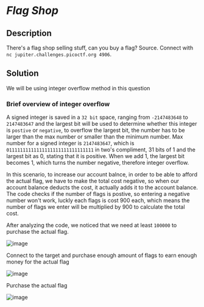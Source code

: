 # _Flag Shop_
## Description
There's a flag shop selling stuff, can you buy a flag? Source. Connect with `nc jupiter.challenges.picoctf.org 4906`.
## Solution
We will be using integer overflow method in this question
### Brief overview of integer overflow
A signed integer is saved in a `32 bit` space, ranging from `-2147483648` to `2147483647` and the largest bit will be used to determine whether this integer is `postive` or `negative`, to overflow the largest bit, the number has to be larger than the max number or smaller than the minimum number. Max number for a signed integer is `2147483647`, which is `01111111111111111111111111111111` in two's compliment, 31 bits of 1 and the largest bit as 0, stating that it is positive. When we add 1, the largest bit becomes 1, which turns the number negative, therefore integer overflow.

In this scenario, to increase our account balnce, in order to be able to afford the actual flag, we have to make the total cost negative, so when our account balance deducts the cost, it actually adds it to the account balance. The code checks if the number of flags is postive, so entering a negative number won't work, luckly each flags is cost 900 each, which means the number of flags we enter will be multiplied by 900 to calculate the total cost.

After analyzing the code, we noticed that we need at least `100000` to purchase the actual flag. 


![image](https://user-images.githubusercontent.com/70738420/178367913-d0f4b1e6-3829-400f-ba19-b320408f01cb.png)

Connect to the target and purchase enough amount of flags to earn enough money for the actual flag

![image](https://user-images.githubusercontent.com/70738420/178371403-ab61d9ca-bd13-4c30-be2a-5a2b6614986e.png)

Purchase the actual flag

![image](https://user-images.githubusercontent.com/70738420/178371489-36c39c48-c446-4ce5-a443-e35a3999f0bc.png)
